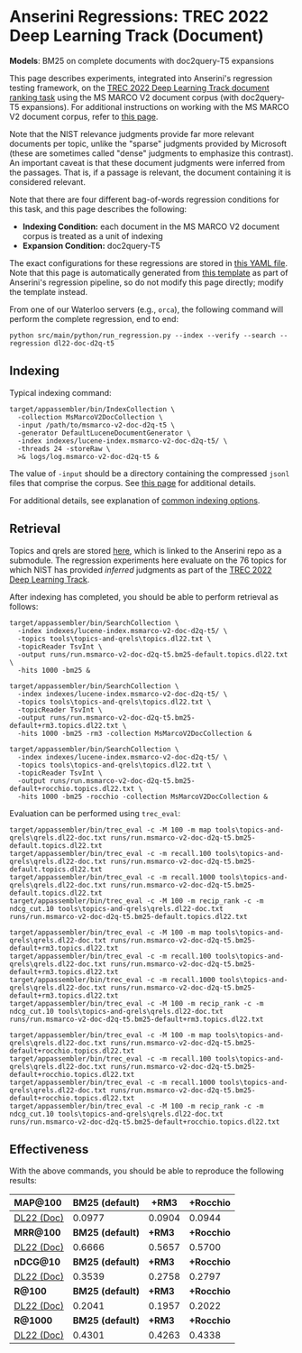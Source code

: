 # Anserini Regressions: TREC 2022 Deep Learning Track (Document)

**Models**: BM25 on complete documents with doc2query-T5 expansions

This page describes experiments, integrated into Anserini's regression testing framework, on the [TREC 2022 Deep Learning Track document ranking task](https://trec.nist.gov/data/deep2022.html) using the MS MARCO V2 document corpus (with doc2query-T5 expansions).
For additional instructions on working with the MS MARCO V2 document corpus, refer to [this page](../../docs/experiments-msmarco-v2.md).

Note that the NIST relevance judgments provide far more relevant documents per topic, unlike the "sparse" judgments provided by Microsoft (these are sometimes called "dense" judgments to emphasize this contrast).
An important caveat is that these document judgments were inferred from the passages.
That is, if a passage is relevant, the document containing it is considered relevant.

Note that there are four different bag-of-words regression conditions for this task, and this page describes the following:

+ **Indexing Condition:** each document in the MS MARCO V2 document corpus is treated as a unit of indexing
+ **Expansion Condition:** doc2query-T5

The exact configurations for these regressions are stored in [this YAML file](../../src/main/resources/regression/dl22-doc-d2q-t5.yaml).
Note that this page is automatically generated from [this template](../../src/main/resources/docgen/templates/dl22-doc-d2q-t5.template) as part of Anserini's regression pipeline, so do not modify this page directly; modify the template instead.

From one of our Waterloo servers (e.g., `orca`), the following command will perform the complete regression, end to end:

```
python src/main/python/run_regression.py --index --verify --search --regression dl22-doc-d2q-t5
```

## Indexing

Typical indexing command:

```
target/appassembler/bin/IndexCollection \
  -collection MsMarcoV2DocCollection \
  -input /path/to/msmarco-v2-doc-d2q-t5 \
  -generator DefaultLuceneDocumentGenerator \
  -index indexes/lucene-index.msmarco-v2-doc-d2q-t5/ \
  -threads 24 -storeRaw \
  >& logs/log.msmarco-v2-doc-d2q-t5 &
```

The value of `-input` should be a directory containing the compressed `jsonl` files that comprise the corpus.
See [this page](../../docs/experiments-msmarco-v2.md) for additional details.

For additional details, see explanation of [common indexing options](../../docs/common-indexing-options.md).

## Retrieval

Topics and qrels are stored [here](https://github.com/castorini/anserini-tools/tree/master/topics-and-qrels), which is linked to the Anserini repo as a submodule.
The regression experiments here evaluate on the 76 topics for which NIST has provided _inferred_ judgments as part of the [TREC 2022 Deep Learning Track](https://trec.nist.gov/data/deep2022.html).

After indexing has completed, you should be able to perform retrieval as follows:

```
target/appassembler/bin/SearchCollection \
  -index indexes/lucene-index.msmarco-v2-doc-d2q-t5/ \
  -topics tools\topics-and-qrels\topics.dl22.txt \
  -topicReader TsvInt \
  -output runs/run.msmarco-v2-doc-d2q-t5.bm25-default.topics.dl22.txt \
  -hits 1000 -bm25 &

target/appassembler/bin/SearchCollection \
  -index indexes/lucene-index.msmarco-v2-doc-d2q-t5/ \
  -topics tools\topics-and-qrels\topics.dl22.txt \
  -topicReader TsvInt \
  -output runs/run.msmarco-v2-doc-d2q-t5.bm25-default+rm3.topics.dl22.txt \
  -hits 1000 -bm25 -rm3 -collection MsMarcoV2DocCollection &

target/appassembler/bin/SearchCollection \
  -index indexes/lucene-index.msmarco-v2-doc-d2q-t5/ \
  -topics tools\topics-and-qrels\topics.dl22.txt \
  -topicReader TsvInt \
  -output runs/run.msmarco-v2-doc-d2q-t5.bm25-default+rocchio.topics.dl22.txt \
  -hits 1000 -bm25 -rocchio -collection MsMarcoV2DocCollection &
```

Evaluation can be performed using `trec_eval`:

```
target/appassembler/bin/trec_eval -c -M 100 -m map tools\topics-and-qrels\qrels.dl22-doc.txt runs/run.msmarco-v2-doc-d2q-t5.bm25-default.topics.dl22.txt
target/appassembler/bin/trec_eval -c -m recall.100 tools\topics-and-qrels\qrels.dl22-doc.txt runs/run.msmarco-v2-doc-d2q-t5.bm25-default.topics.dl22.txt
target/appassembler/bin/trec_eval -c -m recall.1000 tools\topics-and-qrels\qrels.dl22-doc.txt runs/run.msmarco-v2-doc-d2q-t5.bm25-default.topics.dl22.txt
target/appassembler/bin/trec_eval -c -M 100 -m recip_rank -c -m ndcg_cut.10 tools\topics-and-qrels\qrels.dl22-doc.txt runs/run.msmarco-v2-doc-d2q-t5.bm25-default.topics.dl22.txt

target/appassembler/bin/trec_eval -c -M 100 -m map tools\topics-and-qrels\qrels.dl22-doc.txt runs/run.msmarco-v2-doc-d2q-t5.bm25-default+rm3.topics.dl22.txt
target/appassembler/bin/trec_eval -c -m recall.100 tools\topics-and-qrels\qrels.dl22-doc.txt runs/run.msmarco-v2-doc-d2q-t5.bm25-default+rm3.topics.dl22.txt
target/appassembler/bin/trec_eval -c -m recall.1000 tools\topics-and-qrels\qrels.dl22-doc.txt runs/run.msmarco-v2-doc-d2q-t5.bm25-default+rm3.topics.dl22.txt
target/appassembler/bin/trec_eval -c -M 100 -m recip_rank -c -m ndcg_cut.10 tools\topics-and-qrels\qrels.dl22-doc.txt runs/run.msmarco-v2-doc-d2q-t5.bm25-default+rm3.topics.dl22.txt

target/appassembler/bin/trec_eval -c -M 100 -m map tools\topics-and-qrels\qrels.dl22-doc.txt runs/run.msmarco-v2-doc-d2q-t5.bm25-default+rocchio.topics.dl22.txt
target/appassembler/bin/trec_eval -c -m recall.100 tools\topics-and-qrels\qrels.dl22-doc.txt runs/run.msmarco-v2-doc-d2q-t5.bm25-default+rocchio.topics.dl22.txt
target/appassembler/bin/trec_eval -c -m recall.1000 tools\topics-and-qrels\qrels.dl22-doc.txt runs/run.msmarco-v2-doc-d2q-t5.bm25-default+rocchio.topics.dl22.txt
target/appassembler/bin/trec_eval -c -M 100 -m recip_rank -c -m ndcg_cut.10 tools\topics-and-qrels\qrels.dl22-doc.txt runs/run.msmarco-v2-doc-d2q-t5.bm25-default+rocchio.topics.dl22.txt
```

## Effectiveness

With the above commands, you should be able to reproduce the following results:

| **MAP@100**                                                                                                  | **BM25 (default)**| **+RM3**  | **+Rocchio**|
|:-------------------------------------------------------------------------------------------------------------|-----------|-----------|-----------|
| [DL22 (Doc)](https://microsoft.github.io/msmarco/TREC-Deep-Learning)                                         | 0.0977    | 0.0904    | 0.0944    |
| **MRR@100**                                                                                                  | **BM25 (default)**| **+RM3**  | **+Rocchio**|
| [DL22 (Doc)](https://microsoft.github.io/msmarco/TREC-Deep-Learning)                                         | 0.6666    | 0.5657    | 0.5700    |
| **nDCG@10**                                                                                                  | **BM25 (default)**| **+RM3**  | **+Rocchio**|
| [DL22 (Doc)](https://microsoft.github.io/msmarco/TREC-Deep-Learning)                                         | 0.3539    | 0.2758    | 0.2797    |
| **R@100**                                                                                                    | **BM25 (default)**| **+RM3**  | **+Rocchio**|
| [DL22 (Doc)](https://microsoft.github.io/msmarco/TREC-Deep-Learning)                                         | 0.2041    | 0.1957    | 0.2022    |
| **R@1000**                                                                                                   | **BM25 (default)**| **+RM3**  | **+Rocchio**|
| [DL22 (Doc)](https://microsoft.github.io/msmarco/TREC-Deep-Learning)                                         | 0.4301    | 0.4263    | 0.4338    |
